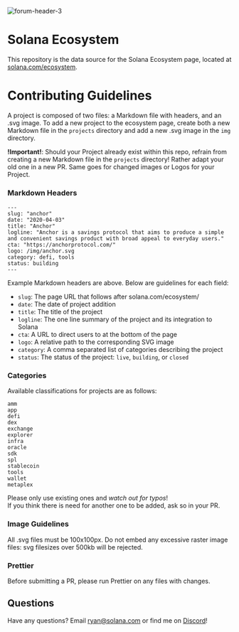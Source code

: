 ![forum-header-3](https://user-images.githubusercontent.com/8948187/113044799-5344c780-915b-11eb-80ca-8712a3a09d69.jpg)

# Solana Ecosystem

This repository is the data source for the Solana Ecosystem page, 
located at [solana.com/ecosystem](https://solana.com/ecosystem).

# Contributing Guidelines

A project is composed of two files: a Markdown file with headers, and an .svg 
image. To add a new project to the ecosystem page, create both a new Markdown 
file in the `projects` directory and add a new .svg image in the `img` directory.

__!Important!__:
Should your Project already exist within this repo, refrain from creating a new
Markdown file in the `projects` directory! Rather adapt your old one in a new PR.
Same goes for changed images or Logos for your Project.

### Markdown Headers

```
---
slug: "anchor"
date: "2020-04-03"
title: "Anchor"
logline: "Anchor is a savings protocol that aims to produce a simple and convenient savings product with broad appeal to everyday users."
cta: "https://anchorprotocol.com/"
logo: /img/anchor.svg
category: defi, tools
status: building
---
```

Example Markdown headers are above. Below are guidelines for each field:

- `slug`: The page URL that follows after solana.com/ecosystem/
- `date`: The date of project addition
- `title`: The title of the project
- `logline`: The one line summary of the project and its integration to Solana
- `cta`: A URL to direct users to at the bottom of the page
- `logo`: A relative path to the corresponding SVG image
- `category`: A comma separated list of categories describing the project
- `status`: The status of the project: `live`, `building`, or `closed`

### Categories

Available classifications for projects are as follows:

```
amm
app
defi
dex
exchange
explorer
infra
oracle
sdk
spl
stablecoin
tools
wallet
metaplex
```

Please only use existing ones and *watch out for typos*!  
If you think there is need for another one to be added, ask so in your PR. 

### Image Guidelines

All .svg files must be 100x100px. Do not embed any excessive raster image files: svg filesizes over 500kb will be rejected.

### Prettier

Before submitting a PR, please run Prettier on any files with changes.

## Questions

Have any questions? Email [ryan@solana.com](mailto:ryan@solana.com) or find me on [Discord](https://solana.com/discord)!
